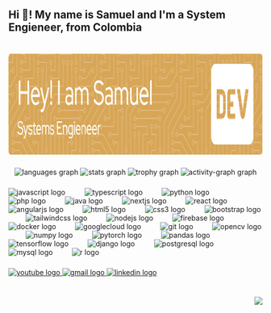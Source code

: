 <h2 align="left">Hi 👋! My name is Samuel and I'm a System Engieneer, from Colombia</h2>

###

<br clear="both">

<div align="center">
  <img height="200" src="https://github.com/Nasor2/Nasor2/blob/main/github-header-image%20(5).png?raw=true"  />
</div>

###

<div align="center">
  <img src="https://github-readme-stats.vercel.app/api/top-langs?username=Nasor2&locale=en&hide_title=false&layout=compact&card_width=320&langs_count=10&theme=gruvbox&hide_border=true" height="150" alt="languages graph"  />
  <img src="https://github-readme-stats.vercel.app/api?username=Nasor2&hide_title=false&hide_rank=false&show_icons=true&include_all_commits=true&count_private=true&disable_animations=false&theme=gruvbox&locale=en&hide_border=true" height="150" alt="stats graph"  />
  <img src="https://github-profile-trophy.vercel.app?username=Nasor2&theme=onedark&no-bg=true&no-frame=true" height="150" alt="trophy graph"  />
  <img src="https://github-readme-activity-graph.vercel.app/graph?username=Nasor2&theme=gruvbox&area=true&hide_border=true&hide_title=false" height="200" alt="activity-graph graph"  />
</div>

###

<div align="left">
  <img src="https://cdn.jsdelivr.net/gh/devicons/devicon/icons/javascript/javascript-original.svg" height="57" alt="javascript logo"  />
  <img width="30" />
  <img src="https://cdn.jsdelivr.net/gh/devicons/devicon/icons/typescript/typescript-original.svg" height="57" alt="typescript logo"  />
  <img width="30" />
  <img src="https://cdn.jsdelivr.net/gh/devicons/devicon/icons/python/python-original.svg" height="57" alt="python logo"  />
  <img width="30" />
  <img src="https://cdn.jsdelivr.net/gh/devicons/devicon/icons/php/php-original.svg" height="57" alt="php logo"  />
  <img width="30" />
  <img src="https://cdn.jsdelivr.net/gh/devicons/devicon/icons/java/java-original.svg" height="57" alt="java logo"  />
  <img width="30" />
  <img src="https://cdn.jsdelivr.net/gh/devicons/devicon/icons/nextjs/nextjs-original.svg" height="57" alt="nextjs logo"  />
  <img width="30" />
  <img src="https://cdn.jsdelivr.net/gh/devicons/devicon/icons/react/react-original.svg" height="57" alt="react logo"  />
  <img width="30" />
  <img src="https://cdn.jsdelivr.net/gh/devicons/devicon/icons/angularjs/angularjs-original.svg" height="57" alt="angularjs logo"  />
  <img width="30" />
  <img src="https://cdn.jsdelivr.net/gh/devicons/devicon/icons/html5/html5-original.svg" height="57" alt="html5 logo"  />
  <img width="30" />
  <img src="https://cdn.jsdelivr.net/gh/devicons/devicon/icons/css3/css3-original.svg" height="57" alt="css3 logo"  />
  <img width="30" />
  <img src="https://cdn.jsdelivr.net/gh/devicons/devicon/icons/bootstrap/bootstrap-original.svg" height="57" alt="bootstrap logo"  />
  <img width="30" />
  <img src="https://cdn.jsdelivr.net/gh/devicons/devicon/icons/tailwindcss/tailwindcss-original-wordmark.svg" height="57" alt="tailwindcss logo"  />
  <img width="30" />
  <img src="https://cdn.jsdelivr.net/gh/devicons/devicon/icons/nodejs/nodejs-original.svg" height="57" alt="nodejs logo"  />
  <img width="30" />
  <img src="https://cdn.jsdelivr.net/gh/devicons/devicon/icons/firebase/firebase-plain.svg" height="57" alt="firebase logo"  />
  <img width="30" />
  <img src="https://cdn.jsdelivr.net/gh/devicons/devicon/icons/docker/docker-original.svg" height="57" alt="docker logo"  />
  <img width="30" />
  <img src="https://cdn.jsdelivr.net/gh/devicons/devicon/icons/googlecloud/googlecloud-original.svg" height="57" alt="googlecloud logo"  />
  <img width="30" />
  <img src="https://cdn.jsdelivr.net/gh/devicons/devicon/icons/git/git-original.svg" height="57" alt="git logo"  />
  <img width="30" />
  <img src="https://cdn.jsdelivr.net/gh/devicons/devicon/icons/opencv/opencv-original.svg" height="57" alt="opencv logo"  />
  <img width="30" />
  <img src="https://cdn.jsdelivr.net/gh/devicons/devicon/icons/numpy/numpy-original.svg" height="57" alt="numpy logo"  />
  <img width="30" />
  <img src="https://cdn.jsdelivr.net/gh/devicons/devicon/icons/pytorch/pytorch-original.svg" height="57" alt="pytorch logo"  />
  <img width="30" />
  <img src="https://cdn.jsdelivr.net/gh/devicons/devicon/icons/pandas/pandas-original.svg" height="57" alt="pandas logo"  />
  <img width="30" />
  <img src="https://cdn.jsdelivr.net/gh/devicons/devicon/icons/tensorflow/tensorflow-original.svg" height="57" alt="tensorflow logo"  />
  <img width="30" />
  <img src="https://cdn.jsdelivr.net/gh/devicons/devicon/icons/django/django-plain.svg" height="57" alt="django logo"  />
  <img width="30" />
  <img src="https://cdn.jsdelivr.net/gh/devicons/devicon/icons/postgresql/postgresql-original.svg" height="57" alt="postgresql logo"  />
  <img width="30" />
  <img src="https://cdn.jsdelivr.net/gh/devicons/devicon/icons/mysql/mysql-original.svg" height="57" alt="mysql logo"  />
  <img width="30" />
  <img src="https://cdn.jsdelivr.net/gh/devicons/devicon/icons/r/r-original.svg" height="57" alt="r logo"  />
</div>

###

<div align="left">
  <a href="https://www.youtube.com/@samuelpro2345" target="_blank">
    <img src="https://img.shields.io/static/v1?message=Youtube&logo=youtube&label=&color=FF0000&logoColor=white&labelColor=&style=for-the-badge" height="35" alt="youtube logo"  />
  </a>
  <a href="penaortegasamuel@gmail.com" target="_blank">
    <img src="https://img.shields.io/static/v1?message=Gmail&logo=gmail&label=&color=D14836&logoColor=white&labelColor=&style=for-the-badge" height="35" alt="gmail logo"  />
  </a>
  <a href="www.linkedin.com/in/samuel-nissi" target="_blank">
    <img src="https://img.shields.io/static/v1?message=LinkedIn&logo=linkedin&label=&color=0077B5&logoColor=white&labelColor=&style=for-the-badge" height="35" alt="linkedin logo"  />
  </a>
</div>

###

<br clear="both">

<img align="right" height="150" src="https://media.tenor.com/DtD4LZbctTIAAAAe/tamm-cat.png"  />

###
